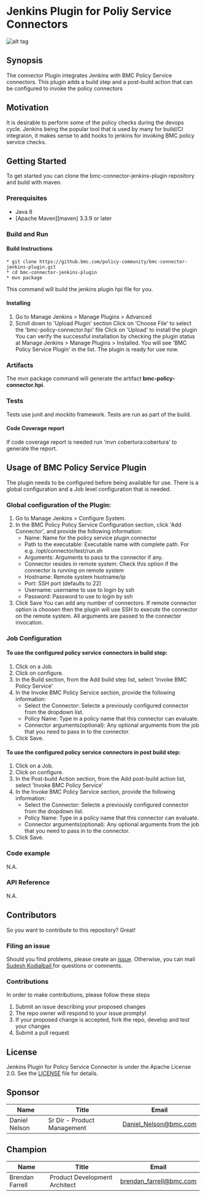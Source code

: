 # Jenkins Plugin for Poliy Service Connectors
![alt tag](https://github.bmc.com/pages/cto-office/OpenBMC/1/images/badge-internal.png)


## Synopsis
The connector Plugin integrates Jenkins with BMC Policy Service connectors. This plugin adds a build step and a post-build action that can be configured to invoke the policy connectors

## Motivation
It is desirable to perform some of the policy checks during the devops cycle. Jenkins being the popular tool that is used by many for build/CI integraion, it makes sense to add hooks to jenkins for invoking BMC policy service checks.

## Getting Started
To get started you can clone the bmc-connector-jenkins-plugin repository and build with maven.

### Prerequisites
* Java 8
* [Apache Maven][maven] 3.3.9 or later

### Build and Run

#### Build Instructions
```
* git clone https://github.bmc.com/policy-community/bmc-connector-jenkins-plugin.git
* cd bmc-connector-jenkins-plugin
* mvn package
```
This command will build the jenkins plugin hpi file for you.

#### Installing 
1.	Go to Manage Jenkins >  Manage Plugins > Advanced
2. 	Scroll down to 'Upload Plugin' section
	Click on 'Choose File' to select the 'bmc-policy-connector.hpi' file
        Click on 'Upload' to install the plugin
   You can verify the successful installation by checking the plugin status at
                   Manage Jenkins > Manage Plugins > Installed. You will see 'BMC Policy Service Plugin' in the list. The plugin is ready for use now.
 
 

### Artifacts

The mvn package command will generate the artifact **bmc-policy-connector.hpi**.

### Tests
Tests use junit and mockito framework. Tests are run as part of the build. 
#### Code Coverage report
If code coverage report is needed run 'mvn cobertura:cobertura' to generate the report.

## Usage of BMC Policy Service Plugin 

The plugin needs to be configured before being available for use. There is a global configuration and a Job level configuration that is needed.

### Global configuration of the Plugin:
1.	Go to Manage Jenkins > Configure System.
2.	In the BMC Policy Policy Service Configuration section, click 'Add Connector', and provide the following information:
	*	Name: Name for the policy service plugin connector
	* 	Path to the executable: Executable name with complete path. For e.g. /opt/connector/test/run.sh	
	* 	Arguments: Arguments to pass to the connector if any.	
	*	Connector resides in remote system: Check this option if the connector is running on remote system
	*	Hostname: Remote system hsotname/ip
	*	Port: SSH port (defaults to 22)	
 	*	Username: username to use to login by ssh	
 	*	Password: Password to use to login by ssh	
3.	Click Save
        You can add any number of connectors. If remote connector option is choosen then the plugin will use SSH to execute the connector on the remote system. All arguments are passed to the connector invocation.

### Job Configuration
#### To use the configured policy service connectors in build step:
1.	Click on a Job.
2.	Click on configure.
3.	In the Build section, from the Add build step list, select 'Invoke BMC Policy Service'
4.	In the Invoke BMC Policy Service section, provide the following information:
	*	Select the Connector: Selecte a previously configured connector from the dropdown list.
	*	Policy Name: Type in a policy name that this connector can evaluate.	
	*	Connector arguments(optional): Any optional arguments from the job that you need to pass in to the connector. 	
5.	Click Save.

#### To use the configured policy service connectors in post build step:
1.	Click on a Job.
2.	Click on configure.
3.	In the Post-build Action section, from the Add post-build action list, select 'Invoke BMC Policy Service'
4.	In the Invoke BMC Policy Service section, provide the following information:
	*	Select the Connector: Selecte a previously configured connector from the dropdown list.
	*	Policy Name: Type in a policy name that this connector can evaluate.	
	*	Connector arguments(optional): Any optional arguments from the job that you need to pass in to the connector. 	
5.	Click Save.


### Code example
N.A.

### API Reference
N.A.

## Contributors
So you want to contribute to this repository?  Great!

### Filing an issue
Should you find problems, please create an [issue](https://github.bmc.com/policy-community/bmc-connector-jenkins-plugin/issues/new).  Otherwise, you can mail [Sudesh Kodialbail ](mailto:sudesh_kodialbail@bmc.com) for questions or comments.  

### Contributions
In order to make contributions, please follow these steps
  1.  Submit an issue describing your proposed changes
  2.  The repo owner will respond to your issue promptyl
  3.  If your proposed change is accepted, fork the repo, develop and test your changes
  4.  Submit a pull request

## License
Jenkins Plugin for Policy Service Connector is under the Apache License 2.0. See the [LICENSE](LICENSE) file for details.

## Sponsor
| Name | Title | Email |
|------|-------|-------|
|Daniel Nelson| Sr Dir - Product Management | Daniel_Nelson@bmc.com |

## Champion
| Name | Title | Email |
|------|-------|-------|
|Brendan Farrell| Product Development Architect | brendan_farrell@bmc.com |
